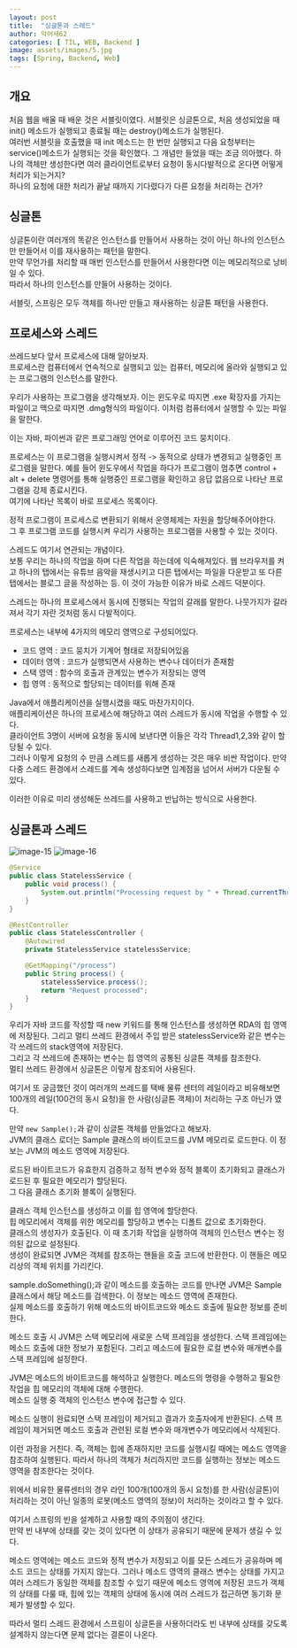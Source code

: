 ```yaml
---
layout: post
title:  "싱글톤과 스레드"
author: 악어새62
categories: [ TIL, WEB, Backend ]
image: assets/images/5.jpg
tags: [Spring, Backend, Web]
---
```

## 개요

처음 웹을 배울 때 배운 것은 서블릿이였다. 서블릿은 싱글톤으로, 처음 생성되었을 때 init() 메소드가 실행되고 종료될 때는 destroy()메소드가 실행된다.  
여러번 서블릿을 호출했을 때 init 메소드는 한 번만 실행되고 다음 요청부터는 service()메소드가 실행되는 것을 확인했다.
그 개념만 들었을 때는 조금 의아했다. 하나의 객체만 생성한다면 여러 클라이언트로부터 요청이 동시다발적으로 온다면 어떻게 처리가 되는거지?  
하나의 요청에 대한 처리가 끝날 때까지 기다렸다가 다른 요청을 처리하는 건가?  

## 싱글톤

싱글톤이란 여러개의 똑같은 인스턴스를 만들어서 사용하는 것이 아닌 하나의 인스턴스만 만들어서 이를 재사용하는 패턴을 말한다.  
만약 무언가를 처리할 때 매번 인스턴스를 만들어서 사용한다면 이는 메모리적으로 낭비일 수 있다.  
따라서 하나의 인스턴스를 만들어 사용하는 것이다.

서블릿, 스프링은 모두 객체를 하나만 만들고 재사용하는 싱글톤 패턴을 사용한다.

## 프로세스와 스레드

쓰레드보다 앞서 프로세스에 대해 알아보자.  
프로세스란 컴퓨터에서 연속적으로 실행되고 있는 컴퓨터, 메모리에 올라와 실행되고 있는 프로그램의 인스턴스를 말한다.

우리가 사용하는 프로그램을 생각해보자. 이는 윈도우로 따지면 .exe 확장자를 가지는 파일이고 맥으로 따지면 .dmg형식의 파일이다. 이처럼 컴퓨터에서 실행할 수 있는 파일을 말한다.

이는 자바, 파이썬과 같은 프로그래밍 언어로 이루어진 코드 뭉치이다.

프로세스는 이 프로그램을 실행시켜서 정적 -> 동적으로 상태가 변경되고 실행중인 프로그램을 말한다. 예를 들어 윈도우에서 작업을 하다가 프로그램이 멈추면 control + alt + delete 명령어를 통해 실행중인 프로그램을 확인하고 응답 없음으로 나타난 프로그램을 강제 종료시킨다.  
여기에 나타난 목록이 바로 프로세스 목록이다.  

정적 프로그램이 프로세스로 변환되기 위해서 운영체제는 자원을 할당해주어야한다.  
그 후 프로그램 코드를 실행시켜 우리가 사용하는 프로그램을 사용할 수 있는 것이다.

스레드도 여기서 연관되는 개념이다.  
보통 우리는 하나의 작업을 하며 다른 작업을 하는데에 익숙해져있다. 웹 브라우저를 켜고 하나의 탭에서는 유튜브 음악을 재생시키고 다른 탭에서는 파일을 다운받고 또 다른 탭에서는 블로그 글을 작성하는 등. 이 것이 가능한 이유가 바로 스레드 덕분이다.

스레드는 하나의 프로세스에서 동시에 진행되는 작업의 갈래를 말한다. 나뭇가지가 갈라져서 각기 자란 것처럼 동시 다발적이다.

프로세스는 내부에 4가지의 메모리 영역으로 구성되어있다.

* 코드 영역 : 코드 뭉치가 기계어 형태로 저장되어있음  
* 데이터 영역 : 코드가 실행되면서 사용하는 변수나 데이터가 존재함
* 스택 영역 : 함수의 호출과 관계있는 변수가 저장되는 영역
* 힙 영역 : 동적으로 할당되는 데이터를 위해 존재

Java에서 애플리케이션을 실행시켰을 때도 마찬가지이다.  
애플리케이션은 하나의 프로세스에 해당하고 여러 스레드가 동시에 작업을 수행할 수 있다.  
클라이언트 3명이 서버에 요청을 동시에 보낸다면 이들은 각각 Thread1,2,3와 같이 할당될 수 있다.  
그러나 이렇게 요청의 수 만큼 스레드를 새롭게 생성하는 것은 매우 비싼 작업이다. 만약 다중 스레드 환경에서 스레드를 계속 생성하다보면 임계점을 넘어서 서버가 다운될 수 있다.  

이러한 이유로 미리 생성해둔 쓰레드를 사용하고 반납하는 방식으로 사용한다.

## 싱글톤과 스레드

![image-15](https://github.com/jh10253267/TIL/assets/108499717/0848a883-404a-42b8-ac1f-8825eb890fb7)
![image-16](https://github.com/jh10253267/TIL/assets/108499717/b30585f7-3b63-46ea-a08a-d6411550740d)
```java
@Service
public class StatelessService {
    public void process() {
        System.out.println("Processing request by " + Thread.currentThread().getName());
    }
}

@RestController
public class StatelessController {
    @Autowired
    private StatelessService statelessService;

    @GetMapping("/process")
    public String process() {
        statelessService.process();
        return "Request processed";
    }
}
```

우리가 자바 코드를 작성할 때 new 키워드를 통해 인스턴스를 생성하면 RDA의 힙 영역에 저장된다. 그리고 멀티 쓰레드 환경에서 주입 받은 statelessService와 같은 변수는 각 쓰레드의 stack영역에 저장된다.  
그리고 각 쓰레드에 존재하는 변수는 힙 영역의 공통된 싱글톤 객체를 참조한다.  
멀티 쓰레드 환경에서 싱글톤은 이렇게 참조되어 사용된다.

여기서 또 궁금했던 것이 여러개의 쓰레드를 택배 물류 센터의 레일이라고 비유해보면 100개의 레일(100건의 동시 요청)을 한 사람(싱글톤 객체)이 처리하는 구조 아닌가 였다.  

만약 `new Sample();`과 같이 싱글톤 객체를 만들었다고 해보자.  
JVM의 클래스 로더는 Sample 클래스의 바이트코드를 JVM 메모리로 로드한다. 이 정보는 JVM의 메소드 영역에 저장된다.

로드된 바이트코드가 유효한지 검증하고 정적 변수와 정적 블록이 초기화되고 클래스가 로드된 후 필요한 메모리가 할당된다.  
그 다음 클래스 초기화 블록이 실행된다.

클래스 객체 인스턴스를 생성하고 이를 힙 영역에 할당한다.  
힙 메모리에서 객체를 위한 메모리를 할당하고 변수는 디폴트 값으로 초기화한다.  
클래스의 생성자가 호출된다. 이 때 초기화 작업을 실행하여 객체의 인스턴스 변수는 정의된 값으로 설정된다.  
생성이 완료되면 JVM은 객체를 참조하는 핸들을 호출 코드에 반환한다. 이 핸들은 메모리상의 객체 위치를 가리킨다.

sample.doSomething();과 같이 메소드를 호출하는 코드를 만나면 JVM은 Sample클래스에서 해당 메소드를 검색한다. 이 정보는 메소드 영역에 존재한다.  
실제 메소드를 호출하기 위해 메소드의 바이트코드와 메소드 호출에 필요한 정보를 준비한다.

메소드 호출 시 JVM은 스택 메모리에 새로운 스택 프레임을 생성한다. 스택 프레임에는 메소드 호출에 대한 정보가 포함된다. 그리고 메소드에 필요한 로컬 변수와 매개변수를 스택 프레임에 설정한다.

JVM은 메소드의 바이트코드를 해석하고 실행한다. 메소드의 명령을 수행하고 필요한 작업을 힙 메모리의 객체에 대해 수행한다.  
메소드 실행 중 객체의 인스턴스 변수에 접근할 수 있다. 

메소드 실행이 완료되면 스택 프레임이 제거되고 결과가 호출자에게 반환된다.  스택 프레임이 제거되면 메소드 호출과 관련된 로컬 변수와 매개변수가 메모리에서 삭제된다.

이런 과정을 거친다. 즉, 객체는 힙에 존재하지만 코드를 실행시킬 때에는 메소드 영역을 참조하여 실행된다. 따라서 하나의 객체가 처리하지만 코드를 실행하는 정보는 메소드 영역을 참조한다는 것이다.

위에서 비유한 물류센터의 경우 라인 100개(100개의 동시 요청)를 한 사람(싱글톤)이 처리하는 것이 아닌 일종의 로봇(메소드 영역의 정보)이 처리하는 것이라고 할 수 있다.

여기서 스프링의 빈을 설계하고 사용할 때의 주의점이 생긴다.  
만약 빈 내부에 상태를 갖는 것이 있다면 이 상태가 공유되기 때문에 문제가 생길 수 있다.

메소드 영역에는 메소드 코드와 정적 변수가 저장되고 이를 모든 스레드가 공유하며 메소드 코드는 상태를 가지지 않는다.
그러나 메소드 영역의 클래스 변수는 상태를 가지고 여러 스레드가 동일한 객체를 참조할 수 있기 때문에 메소드 영역에 저장된 코드가 객체의 상태를 다룰 때, 힙에 있는 객체의 상태에 동시에 여러 스레드가 접근하면 동기화 문제가 발생할 수 있다.

따라서 멀티 스레드 환경에서 스프링이 싱글톤을 사용하더라도 빈 내부에 상태를 갖도록 설계하지 않는다면 문제 없다는 결론이 나온다.